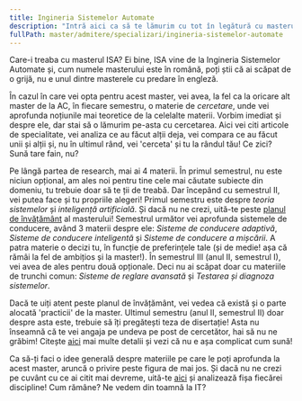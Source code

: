 ```yaml
---
title: Ingineria Sistemelor Automate
description: "Intră aici ca să te lămurim cu tot în legătură cu masterul ISA de la AC! "
fullPath: master/admitere/specializari/ingineria-sistemelor-automate
---
```

Care-i treaba cu masterul ISA? Ei bine, ISA vine de la Ingineria Sistemelor Automate și, cum numele masterului este în română, poți știi că ai scăpat de o grijă, nu e unul dintre masterele cu predare în engleză. 

În cazul în care vei opta pentru acest master, vei avea, la fel ca la oricare alt master de la AC, în fiecare semestru, o materie de *cercetare*, unde vei aprofunda noțiunile mai teoretice de la celelalte materii. Vorbim imediat și despre ele, dar stai să o lămurim pe-asta cu cercetarea. Aici vei citi articole de specialitate, vei analiza ce au făcut alții deja, vei compara ce au făcut unii și alții și, nu în ultimul rând, vei 'cerceta' și tu la rândul tău! Ce zici? Sună tare fain, nu? 

Pe lângă partea de research, mai ai 4 materii. În primul semestrul, nu este niciun opțional, am ales noi pentru tine cele mai căutate subiecte din domeniu, tu trebuie doar să te ții de treabă. Dar începând cu semestrul II, vei putea face și tu propriile alegeri! Primul semestru este despre *teoria sistemelor* și *inteligență artificială*. Și dacă nu ne crezi, uită-te peste [planul de învățământ](https://ac.upt.ro/specializari/ingineria-sistemelor-automate-isa/) al masterului! Semestrul următor vei aprofunda sistemele de conducere, având 3 materii despre ele: *Sisteme de conducere adaptivă*, *Sisteme de conducere inteligentă* și *Sisteme de conducere a mișcării*. A patra materie o decizi tu, în funcție de preferințele tale (și de medie! așa că rămâi la fel de ambițios și la master!). În semestrul III (anul II, semestrul I), vei avea de ales pentru două opționale. Deci nu ai scăpat doar cu materiile de trunchi comun: *Sisteme de reglare avansată* și *Testarea și diagnoza sistemelor*. 

Dacă te uiți atent peste planul de învățământ, vei vedea că există și o parte alocată 'practicii' de la master. Ultimul semestru (anul II, semestrul II) doar despre asta este, trebuie să îți pregătești teza de disertație! Asta nu înseamnă că te vei angaja pe undeva pe post de cercetător, hai să nu ne grăbim! Citește [aici](https://ac.upt.ro/practica-master/) mai multe detalii și vezi că nu e așa complicat cum sună!

Ca să-ți faci o idee generală despre materiile pe care le poți aprofunda la acest master, aruncă o privire peste figura de mai jos. Și dacă nu ne crezi pe cuvânt cu ce ai citit mai devreme, uită-te [aici](https://ac.upt.ro/specializari/ingineria-sistemelor-automate-isa/) și analizează fișa fiecărei discipline! Cum rămâne? Ne vedem din toamnă la IT?

<Fig src="/uploads/isa.png" alt="Subiectele abordate la masterul Ingineria Sistemelor Automate" caption="Subiectele abordate la masterul Ingineria Sistemelor Automate"></Fig>
